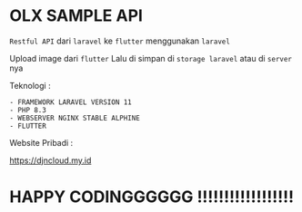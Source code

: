 # OLX SAMPLE API
`Restful API` dari `laravel` ke `flutter` menggunakan `laravel`

Upload image dari `flutter` Lalu di simpan di `storage laravel` atau di `server` nya

Teknologi : 
```
- FRAMEWORK LARAVEL VERSION 11
- PHP 8.3
- WEBSERVER NGINX STABLE ALPHINE
- FLUTTER 
```

Website Pribadi :

https://djncloud.my.id

# HAPPY CODINGGGGGG !!!!!!!!!!!!!!!!!!




